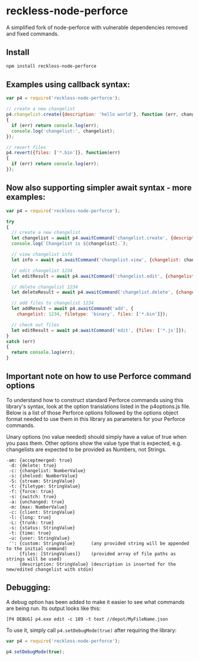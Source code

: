 reckless-node-perforce
=============

A simplified fork of node-perforce with vulnerable dependencies removed and fixed commands.

## Install

```sh
npm install reckless-node-perforce
```

## Examples using callback syntax:

```js
var p4 = require('reckless-node-perforce');

// create a new changelist
p4.changelist.create({description: 'hello world'}, function (err, changelist)
{
  if (err) return console.log(err);
  console.log('changelist:', changelist);
});

// revert files
p4.revert({files: ['*.bin']}, function(err)
{
  if (err) return console.log(err);
});
```

## Now also supporting simpler await syntax - more examples:

```js
var p4 = require('reckless-node-perforce');

try
{
  // create a new changelist
  let changelist = await p4.awaitCommand('changelist.create', {description: 'Hello world!'});
  console.log(`Changelist is ${changelist}.`);

  // view changelist info
  let info = await p4.awaitCommand('changelist.view', {changelist: changelist});

  // edit changelist 1234
  let editResult = await p4.awaitCommand('changelist.edit', {changelist: 1234, description: 'Hi'});

  // delete changelist 1234
  let deleteResult = await p4.awaitCommand('changelist.delete', {changelist: 1234});

  // add files to changelist 1234
  let addResult = await p4.awaitCommand('add', {
    changelist: 1234, filetype: 'binary', files: ['*.bin']});

  // check out files
  let editResult = await p4.awaitCommand('edit', {files: ['*.js']});
}
catch (err)
{
  return console.log(err);
}
```

## Important note on how to use Perforce command options

To understand how to construct standard Perforce commands using this library's syntax, look at the option translations listed in the p4options.js file. Below is a list of those Perforce options followed by the options object format needed to use them in this library as parameters for your Perforce commands.

Unary options (no value needed) should simply have a value of true when you pass them. Other options show the value type that is expected, e.g. changelists are expected to be provided as Numbers, not Strings.

```
-am: {acceptmerged: true}
 -d: {delete: true}
 -c: {changelist: NumberValue}
 -s: {shelved: NumberValue}
 -S: {stream: StringValue}
 -t: {filetype: StringValue}
 -f: {force: true}
 -s: {switch: true}
 -a: {unchanged: true}
 -m: {max: NumberValue}
 -c: {client: StringValue}
 -l: {long: true}
 -L: {trunk: true}
 -s: {status: StringValue}
 -t: {time: true}
 -u: {user: StringValue}
 '': {custom: StringValue}      (any provided string will be appended to the initial command)
     {files: [StringValues]}    (provided array of file paths as strings will be used)
     {description: StringValue} (description is inserted for the new/edited changelist with stdin)
```

## Debugging:

A debug option has been added to make it easier to see what commands are being run. Its output looks like this:

```
[P4 DEBUG] p4.exe edit -c 109 -t text //depot/MyFileName.json
```

To use it, simply call `p4.setDebugMode(true)` after requiring the library:

```js
var p4 = require('reckless-node-perforce');

p4.setDebugMode(true);
```
